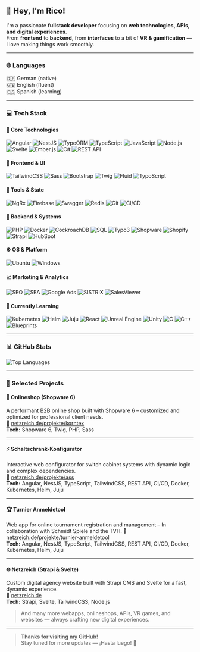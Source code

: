 <!-- Rico's README | v1.1 -->

## 👋 Hey, I'm Rico!

I'm a passionate **fullstack developer** focusing on **web technologies, APIs, and digital experiences**.  
From **frontend** to **backend**, from **interfaces** to a bit of **VR & gamification** — I love making things work smoothly.

---

### 🌐 Languages

🇩🇪 German (native)  
🇬🇧 English (fluent)  
🇪🇸 Spanish (learning)

---

### 💻 Tech Stack

#### 🚀 Core Technologies

![Angular](https://img.shields.io/badge/-Angular-DD0031?style=for-the-badge&logo=angular&logoColor=white) ![NestJS](https://img.shields.io/badge/-NestJS-E0234E?style=for-the-badge&logo=nestjs&logoColor=white) ![TypeORM](https://img.shields.io/badge/-TypeORM-000000?style=for-the-badge&logo=typeorm&logoColor=white) ![TypeScript](https://img.shields.io/badge/-TypeScript-3178C6?style=for-the-badge&logo=typescript&logoColor=white) ![JavaScript](https://img.shields.io/badge/-JavaScript-F7DF1E?style=for-the-badge&logo=javascript&logoColor=black) ![Node.js](https://img.shields.io/badge/-Node.js-339933?style=for-the-badge&logo=node.js&logoColor=white) ![Svelte](https://img.shields.io/badge/-Svelte-FF3E00?style=for-the-badge&logo=svelte&logoColor=white) ![Ember.js](https://img.shields.io/badge/-Ember.js-E04E39?style=for-the-badge&logo=ember.js&logoColor=white) ![C#](https://img.shields.io/badge/-C%23-239120?style=for-the-badge&logo=c-sharp&logoColor=white) ![REST API](https://img.shields.io/badge/-REST%20API-6E6E6E?style=for-the-badge&logo=swagger&logoColor=white)

#### 🎨 Frontend & UI

![TailwindCSS](https://img.shields.io/badge/-TailwindCSS-06B6D4?style=for-the-badge&logo=tailwindcss&logoColor=white) ![Sass](https://img.shields.io/badge/-Sass-CC6699?style=for-the-badge&logo=sass&logoColor=white) ![Bootstrap](https://img.shields.io/badge/-Bootstrap-7952B3?style=for-the-badge&logo=bootstrap&logoColor=white) ![Twig](https://img.shields.io/badge/-Twig-0C0C0C?style=for-the-badge&logo=twig&logoColor=lime) ![Fluid](https://img.shields.io/badge/-Fluid-000000?style=for-the-badge) ![TypoScript](https://img.shields.io/badge/-TypoScript-E94E1B?style=for-the-badge)

#### 🧠 Tools & State

![NgRx](https://img.shields.io/badge/-NgRx-9932CC?style=for-the-badge) ![Firebase](https://img.shields.io/badge/-Firebase-FFCA28?style=for-the-badge&logo=firebase&logoColor=black) ![Swagger](https://img.shields.io/badge/-Swagger-85EA2D?style=for-the-badge&logo=swagger&logoColor=black) ![Redis](https://img.shields.io/badge/-Redis-DC382D?style=for-the-badge&logo=redis&logoColor=white) ![Git](https://img.shields.io/badge/-Git-F05032?style=for-the-badge&logo=git&logoColor=white) ![CI/CD](https://img.shields.io/badge/-CI/CD-0A0A0A?style=for-the-badge)

#### 🐘 Backend & Systems

![PHP](https://img.shields.io/badge/-PHP-777BB4?style=for-the-badge&logo=php&logoColor=white) ![Docker](https://img.shields.io/badge/-Docker-2496ED?style=for-the-badge&logo=docker&logoColor=white) ![CockroachDB](https://img.shields.io/badge/-CockroachDB-6933FF?style=for-the-badge&logo=cockroachdb&logoColor=white) ![SQL](https://img.shields.io/badge/-SQL-336791?style=for-the-badge&logo=postgresql&logoColor=white) ![Typo3](https://img.shields.io/badge/-Typo3-FF8700?style=for-the-badge&logo=typo3&logoColor=white) ![Shopware](https://img.shields.io/badge/-Shopware-009EE0?style=for-the-badge&logo=shopware&logoColor=white) ![Shopify](https://img.shields.io/badge/-Shopify-7AB55C?style=for-the-badge&logo=shopify&logoColor=white) ![Strapi](https://img.shields.io/badge/-Strapi-2F2E8B?style=for-the-badge&logo=strapi&logoColor=white) ![HubSpot](https://img.shields.io/badge/-HubSpot-FF7A59?style=for-the-badge&logo=hubspot&logoColor=white)

#### ⚙️ OS & Platform

![Ubuntu](https://img.shields.io/badge/-Ubuntu-E95420?style=for-the-badge&logo=ubuntu&logoColor=white) ![Windows](https://img.shields.io/badge/-Windows-0078D6?style=for-the-badge&logo=windows&logoColor=white)

#### 📈 Marketing & Analytics

![SEO](https://img.shields.io/badge/-SEO-FF6F61?style=for-the-badge&logo=google&logoColor=white) ![SEA](https://img.shields.io/badge/-SEA-4285F4?style=for-the-badge&logo=googleads&logoColor=white) ![Google Ads](https://img.shields.io/badge/-Google%20Ads-34A853?style=for-the-badge&logo=googleads&logoColor=white) ![SISTRIX](https://img.shields.io/badge/-SISTRIX-003B71?style=for-the-badge) ![SalesViewer](https://img.shields.io/badge/-SalesViewer-1A1A1A?style=for-the-badge)

#### 🧪 Currently Learning

![Kubernetes](https://img.shields.io/badge/-Kubernetes-326CE5?style=for-the-badge&logo=kubernetes&logoColor=white) ![Helm](https://img.shields.io/badge/-Helm-0F1689?style=for-the-badge&logo=helm&logoColor=white) ![Juju](https://img.shields.io/badge/-Juju-E95420?style=for-the-badge) ![React](https://img.shields.io/badge/-React-20232A?style=for-the-badge&logo=react&logoColor=61DAFB) ![Unreal Engine](https://img.shields.io/badge/-Unreal%20Engine-0E1128?style=for-the-badge&logo=unrealengine&logoColor=white) ![Unity](https://img.shields.io/badge/-Unity-000000?style=for-the-badge&logo=unity&logoColor=white) ![C](https://img.shields.io/badge/-C-00599C?style=for-the-badge&logo=c&logoColor=white) ![C++](https://img.shields.io/badge/-C++-00599C?style=for-the-badge&logo=c%2B%2B&logoColor=white) ![Blueprints](https://img.shields.io/badge/-Blueprints-000000?style=for-the-badge)

---

### 📊 GitHub Stats

![Top Languages](https://github-readme-stats.vercel.app/api/top-langs/?username=ricosvl&layout=compact&theme=radical)

---

### 🚀 Selected Projects

#### 🛒 Onlineshop (Shopware 6)

A performant B2B online shop built with Shopware 6 – customized and optimized for professional client needs.  
🔗 [netzreich.de/projekte/korntex](https://netzreich.de/projekte/korntex)  
**Tech:** Shopware 6, Twig, PHP, Sass

---

#### ⚡ Schaltschrank-Konfigurator

Interactive web configurator for switch cabinet systems with dynamic logic and complex dependencies.  
🔗 [netzreich.de/projekte/ass](https://netzreich.de/projekte/ass)  
**Tech:** Angular, NestJS, TypeScript, TailwindCSS, REST API, CI/CD, Docker, Kubernetes, Helm, Juju

---

#### 🏆 Turnier Anmeldetool

Web app for online tournament registration and management – In collaboration with Schmidt Spiele and the TVH.
🔗 [netzreich.de/projekte/turnier-anmeldetool](https://netzreich.de/projekte/turnier-anmeldetool)  
**Tech:** Angular, NestJS, TypeScript, TailwindCSS, REST API, CI/CD, Docker, Kubernetes, Helm, Juju

---

#### 🌐 Netzreich (Strapi & Svelte)

Custom digital agency website built with Strapi CMS and Svelte for a fast, dynamic experience.  
🔗 [netzreich.de](https://netzreich.de)  
**Tech:** Strapi, Svelte, TailwindCSS, Node.js

> And many more webapps, onlineshops, APIs, VR games, and websites — always crafting new digital experiences.

---

> **Thanks for visiting my GitHub!**  
> Stay tuned for more updates — ¡Hasta luego! 👋
